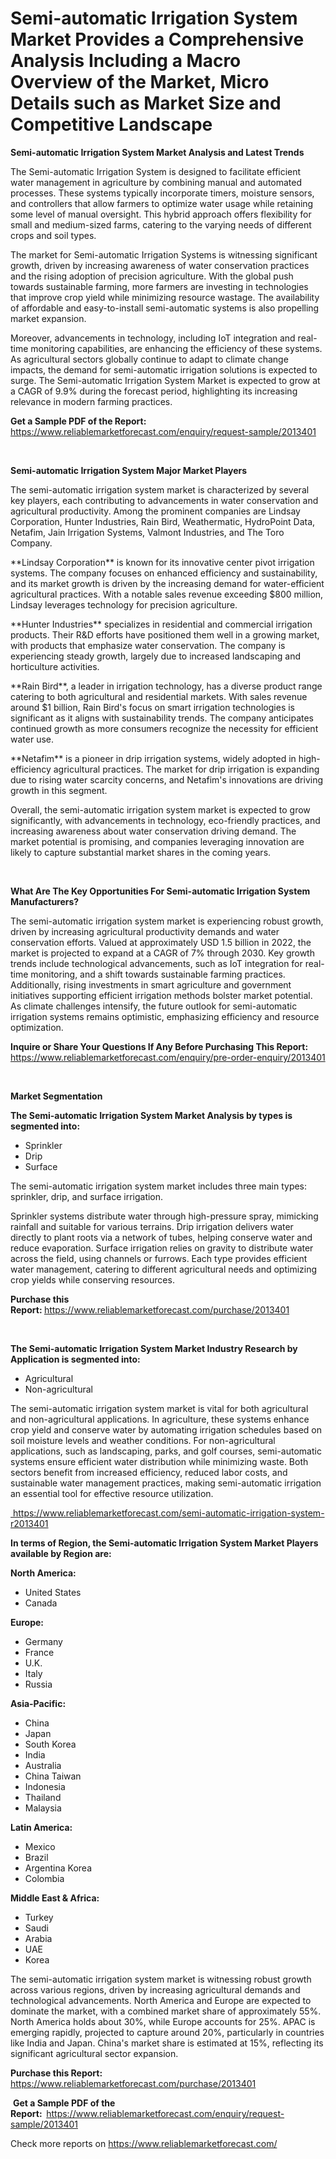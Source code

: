 <p><h1>Semi-automatic Irrigation System Market Provides a Comprehensive Analysis Including a Macro Overview of the Market, Micro Details such as Market Size and Competitive Landscape</h1></p><p><strong>Semi-automatic Irrigation System Market Analysis and Latest Trends</strong></p>
<p><p>The Semi-automatic Irrigation System is designed to facilitate efficient water management in agriculture by combining manual and automated processes. These systems typically incorporate timers, moisture sensors, and controllers that allow farmers to optimize water usage while retaining some level of manual oversight. This hybrid approach offers flexibility for small and medium-sized farms, catering to the varying needs of different crops and soil types.</p><p>The market for Semi-automatic Irrigation Systems is witnessing significant growth, driven by increasing awareness of water conservation practices and the rising adoption of precision agriculture. With the global push towards sustainable farming, more farmers are investing in technologies that improve crop yield while minimizing resource wastage. The availability of affordable and easy-to-install semi-automatic systems is also propelling market expansion.</p><p>Moreover, advancements in technology, including IoT integration and real-time monitoring capabilities, are enhancing the efficiency of these systems. As agricultural sectors globally continue to adapt to climate change impacts, the demand for semi-automatic irrigation solutions is expected to surge. The Semi-automatic Irrigation System Market is expected to grow at a CAGR of 9.9% during the forecast period, highlighting its increasing relevance in modern farming practices.</p></p>
<p><strong>Get a Sample PDF of the Report:&nbsp;</strong> <a href="https://www.reliablemarketforecast.com/enquiry/request-sample/2013401?utm_campaign=2292&utm_medium=2&utm_source=Github&utm_content=ia&utm_term=02032025&utm_id=semi-automatic-irrigation-system">https://www.reliablemarketforecast.com/enquiry/request-sample/2013401</a></p>
<p>&nbsp;</p>
<p><strong>Semi-automatic Irrigation System Major Market Players</strong></p>
<p><p>The semi-automatic irrigation system market is characterized by several key players, each contributing to advancements in water conservation and agricultural productivity. Among the prominent companies are Lindsay Corporation, Hunter Industries, Rain Bird, Weathermatic, HydroPoint Data, Netafim, Jain Irrigation Systems, Valmont Industries, and The Toro Company.</p><p>**Lindsay Corporation** is known for its innovative center pivot irrigation systems. The company focuses on enhanced efficiency and sustainability, and its market growth is driven by the increasing demand for water-efficient agricultural practices. With a notable sales revenue exceeding $800 million, Lindsay leverages technology for precision agriculture.</p><p>**Hunter Industries** specializes in residential and commercial irrigation products. Their R&D efforts have positioned them well in a growing market, with products that emphasize water conservation. The company is experiencing steady growth, largely due to increased landscaping and horticulture activities.</p><p>**Rain Bird**, a leader in irrigation technology, has a diverse product range catering to both agricultural and residential markets. With sales revenue around $1 billion, Rain Bird's focus on smart irrigation technologies is significant as it aligns with sustainability trends. The company anticipates continued growth as more consumers recognize the necessity for efficient water use.</p><p>**Netafim** is a pioneer in drip irrigation systems, widely adopted in high-efficiency agricultural practices. The market for drip irrigation is expanding due to rising water scarcity concerns, and Netafim's innovations are driving growth in this segment.</p><p>Overall, the semi-automatic irrigation system market is expected to grow significantly, with advancements in technology, eco-friendly practices, and increasing awareness about water conservation driving demand. The market potential is promising, and companies leveraging innovation are likely to capture substantial market shares in the coming years.</p></p>
<p>&nbsp;</p>
<p><strong>What Are The Key Opportunities For Semi-automatic Irrigation System Manufacturers?</strong></p>
<p><p>The semi-automatic irrigation system market is experiencing robust growth, driven by increasing agricultural productivity demands and water conservation efforts. Valued at approximately USD 1.5 billion in 2022, the market is projected to expand at a CAGR of 7% through 2030. Key growth trends include technological advancements, such as IoT integration for real-time monitoring, and a shift towards sustainable farming practices. Additionally, rising investments in smart agriculture and government initiatives supporting efficient irrigation methods bolster market potential. As climate challenges intensify, the future outlook for semi-automatic irrigation systems remains optimistic, emphasizing efficiency and resource optimization.</p></p>
<p><strong>Inquire or Share Your Questions If Any Before Purchasing This Report:</strong> <a href="https://www.reliablemarketforecast.com/enquiry/pre-order-enquiry/2013401?utm_campaign=2292&utm_medium=2&utm_source=Github&utm_content=ia&utm_term=02032025&utm_id=semi-automatic-irrigation-system">https://www.reliablemarketforecast.com/enquiry/pre-order-enquiry/2013401</a></p>
<p>&nbsp;</p>
<p><strong>Market Segmentation</strong></p>
<p><strong>The Semi-automatic Irrigation System Market Analysis by types is segmented into:</strong></p>
<p><ul><li>Sprinkler</li><li>Drip</li><li>Surface</li></ul></p>
<p><p>The semi-automatic irrigation system market includes three main types: sprinkler, drip, and surface irrigation. </p><p>Sprinkler systems distribute water through high-pressure spray, mimicking rainfall and suitable for various terrains. Drip irrigation delivers water directly to plant roots via a network of tubes, helping conserve water and reduce evaporation. Surface irrigation relies on gravity to distribute water across the field, using channels or furrows. Each type provides efficient water management, catering to different agricultural needs and optimizing crop yields while conserving resources.</p></p>
<p><strong>Purchase this Report:&nbsp;</strong><a href="https://www.reliablemarketforecast.com/purchase/2013401?utm_campaign=2292&utm_medium=2&utm_source=Github&utm_content=ia&utm_term=02032025&utm_id=semi-automatic-irrigation-system">https://www.reliablemarketforecast.com/purchase/2013401</a></p>
<p>&nbsp;</p>
<p><strong>The Semi-automatic Irrigation System Market Industry Research by Application is segmented into:</strong></p>
<p><ul><li>Agricultural</li><li>Non-agricultural</li></ul></p>
<p><p>The semi-automatic irrigation system market is vital for both agricultural and non-agricultural applications. In agriculture, these systems enhance crop yield and conserve water by automating irrigation schedules based on soil moisture levels and weather conditions. For non-agricultural applications, such as landscaping, parks, and golf courses, semi-automatic systems ensure efficient water distribution while minimizing waste. Both sectors benefit from increased efficiency, reduced labor costs, and sustainable water management practices, making semi-automatic irrigation an essential tool for effective resource utilization.</p></p>
<p><a href="https://www.reliablemarketforecast.com/semi-automatic-irrigation-system-r2013401?utm_campaign=2292&utm_medium=2&utm_source=Github&utm_content=ia&utm_term=02032025&utm_id=semi-automatic-irrigation-system">&nbsp;https://www.reliablemarketforecast.com/semi-automatic-irrigation-system-r2013401</a></p>
<p><strong>In terms of Region, the Semi-automatic Irrigation System Market Players available by Region are:</strong></p>
<p>
    <p> <strong> North America: </strong>
        <ul>
            <li>United States</li>
            <li>Canada</li>
        </ul>
        </p> 
    <p> <strong> Europe: </strong>
        <ul>
            <li>Germany</li>
            <li>France</li>
            <li>U.K.</li>
            <li>Italy</li>
            <li>Russia</li>
        </ul>
        </p> 
    <p> <strong> Asia-Pacific: </strong>
        <ul>
            <li>China</li>
            <li>Japan</li>
            <li>South Korea</li>
            <li>India</li>
            <li>Australia</li>
            <li>China Taiwan</li>
            <li>Indonesia</li>
            <li>Thailand</li>
            <li>Malaysia</li>
        </ul>
        </p> 
    <p> <strong> Latin America: </strong>
        <ul>
            <li>Mexico</li>
            <li>Brazil</li>
            <li>Argentina Korea</li>
            <li>Colombia</li>
        </ul>
        </p> 
    <p> <strong> Middle East & Africa: </strong>
        <ul>
            <li>Turkey</li>
            <li>Saudi</li>
            <li>Arabia</li>
            <li>UAE</li>
            <li>Korea</li>
        </ul>
    </p>
    </p>
<p><p>The semi-automatic irrigation system market is witnessing robust growth across various regions, driven by increasing agricultural demands and technological advancements. North America and Europe are expected to dominate the market, with a combined market share of approximately 55%. North America holds about 30%, while Europe accounts for 25%. APAC is emerging rapidly, projected to capture around 20%, particularly in countries like India and Japan. China's market share is estimated at 15%, reflecting its significant agricultural sector expansion.</p></p>
<p><strong>Purchase this Report: </strong><a href="https://www.reliablemarketforecast.com/purchase/2013401?utm_campaign=2292&utm_medium=2&utm_source=Github&utm_content=ia&utm_term=02032025&utm_id=semi-automatic-irrigation-system">https://www.reliablemarketforecast.com/purchase/2013401</a></p>
<p>&nbsp;<strong>Get a Sample PDF of the Report:&nbsp;&nbsp;</strong><a href="https://www.reliablemarketforecast.com/enquiry/request-sample/2013401?utm_campaign=2292&utm_medium=2&utm_source=Github&utm_content=ia&utm_term=02032025&utm_id=semi-automatic-irrigation-system">https://www.reliablemarketforecast.com/enquiry/request-sample/2013401</a></p>
<p><strong></strong></p>
<p>Check more reports on <a href="https://www.reliablemarketforecast.com/?utm_campaign=2292&utm_medium=2&utm_source=Github&utm_content=ia&utm_term=02032025&utm_id=semi-automatic-irrigation-system">https://www.reliablemarketforecast.com/</a></p>